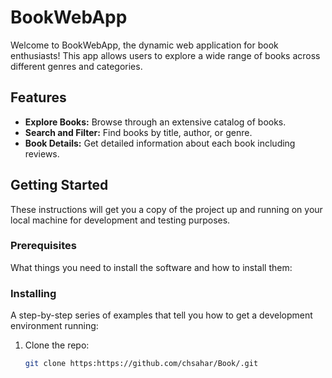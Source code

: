 # BookWebApp

Welcome to BookWebApp, the dynamic web application for book enthusiasts! This app allows users to explore a wide range of books across different genres and categories.

## Features

- **Explore Books:** Browse through an extensive catalog of books.
- **Search and Filter:** Find books by title, author, or genre.
- **Book Details:** Get detailed information about each book including reviews.

## Getting Started

These instructions will get you a copy of the project up and running on your local machine for development and testing purposes.

### Prerequisites

What things you need to install the software and how to install them:


### Installing

A step-by-step series of examples that tell you how to get a development environment running:

1. Clone the repo:
   ```bash
   git clone https:https://github.com/chsahar/Book/.git
